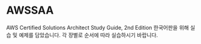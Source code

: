 # AWSSAA
AWS Certified Solutions Architect Study Guide, 2nd Edition 한국어판을 위해 실습 및 예제를 담았습니다.
각 장별로 순서에 따라 실습하시기 바랍니다.
